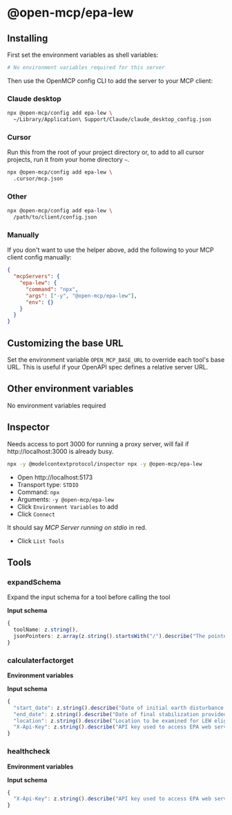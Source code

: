 # @open-mcp/epa-lew

## Installing

First set the environment variables as shell variables:

```bash
# No environment variables required for this server
```

Then use the OpenMCP config CLI to add the server to your MCP client:

### Claude desktop

```bash
npx @open-mcp/config add epa-lew \
  ~/Library/Application\ Support/Claude/claude_desktop_config.json
```

### Cursor

Run this from the root of your project directory or, to add to all cursor projects, run it from your home directory `~`.

```bash
npx @open-mcp/config add epa-lew \
  .cursor/mcp.json
```

### Other

```bash
npx @open-mcp/config add epa-lew \
  /path/to/client/config.json
```

### Manually

If you don't want to use the helper above, add the following to your MCP client config manually:

```json
{
  "mcpServers": {
    "epa-lew": {
      "command": "npx",
      "args": ["-y", "@open-mcp/epa-lew"],
      "env": {}
    }
  }
}
```

## Customizing the base URL

Set the environment variable `OPEN_MCP_BASE_URL` to override each tool's base URL. This is useful if your OpenAPI spec defines a relative server URL.

## Other environment variables

No environment variables required

## Inspector

Needs access to port 3000 for running a proxy server, will fail if http://localhost:3000 is already busy.

```bash
npx -y @modelcontextprotocol/inspector npx -y @open-mcp/epa-lew
```

- Open http://localhost:5173
- Transport type: `STDIO`
- Command: `npx`
- Arguments: `-y @open-mcp/epa-lew`
- Click `Environment Variables` to add
- Click `Connect`

It should say _MCP Server running on stdio_ in red.

- Click `List Tools`

## Tools

### expandSchema

Expand the input schema for a tool before calling the tool

**Input schema**

```ts
{
  toolName: z.string(),
  jsonPointers: z.array(z.string().startsWith("/").describe("The pointer to the JSON schema object which needs expanding")).describe("A list of JSON pointers"),
}
```

### calculaterfactorget

**Environment variables**



**Input schema**

```ts
{
  "start_date": z.string().describe("Date of initial earth disturbance provided in ISO 8601 format"),
  "end_date": z.string().describe("Date of final stabilization provided in ISO 8601 format"),
  "location": z.string().describe("Location to be examined for LEW eligibility provided as a GeoJSON point geometry"),
  "X-Api-Key": z.string().describe("API key used to access EPA web service resources. The below default value key is used for testing purposes only. Web service consumers should <a target=\"_blank\" href=\"..\\api_key_signup.html\">obtain their own API key</a>")
}
```

### healthcheck

**Environment variables**



**Input schema**

```ts
{
  "X-Api-Key": z.string().describe("API key used to access EPA web service resources. The below default value key is used for testing purposes only. Web service consumers should <a target=\"_blank\" href=\"..\\api_key_signup.html\">obtain their own API key</a>")
}
```
